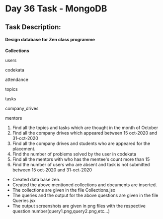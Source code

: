 <h1>Day 36 Task - MongoDB</h1>
<h2>Task Description:</h2>
<h4>Design database for Zen class programme</h4>
<p><b>Collections</b></p>
<p>users</p>
<p>codekata</p>
<p>attendance</p>
<p>topics</p>
<p>tasks</p>
<p>company_drives</p>
<p>mentors</p>
<ol>
<li>Find all the topics and tasks which are thought in the month of October
</li>
  <li>Find all the company drives which appeared between 15 oct-2020 and 31-oct-2020
</li>
  <li>Find all the company drives and students who are appeared for the placement.
</li>
  <li>Find the number of problems solved by the user in codekata
</li>
  <li>Find all the mentors with who has the mentee's count more than 15</li>
  <li>Find the number of users who are absent and task is not submitted  between 15 oct-2020 and 31-oct-2020
</li>
</ol>

<ul>
  <li>Created data base zen.</li>
  <li>Created the above mentioned collections and documents are inserted.</li>
  <li>The collections are given in the file Collections.jsx</li>
  <li>The queries and the output for the above questions are given in the file Queries.jsx</li>
  <li>The output screenshots are given in png files with the respective question number(query1.png,query2.png,etc...)</li>
</ul>
